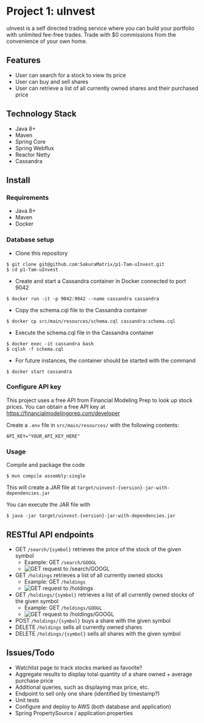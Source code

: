 # Project 1: uInvest
uInvest is a self directed trading service where you can build your portfolio with unlimited fee-free trades. Trade with $0 commissions from the convenience of your own home.

## Features
- User can search for a stock to view its price
- User can buy and sell shares
- User can retrieve a list of all currently owned shares and their purchased price

## Technology Stack
* Java 8+
* Maven
* Spring Core
* Spring Webflux
* Reactor Netty
* Cassandra

## Install

### Requirements
- Java 8+
- Maven
- Docker

### Database setup
* Clone this repository
```
$ git clone git@github.com:SakuraMatrix/p1-Tam-uInvest.git
$ cd p1-Tam-uInvest
```
* Create and start a Cassandra container in Docker connected to port 9042
```
$ docker run -it -p 9042:9042 --name cassandra cassandra
```
* Copy the schema.cql file to the Cassandra container
```
$ docker cp src/main/resources/schema.cql cassandra:schema.cql
```
* Execute the schema.cql file in the Cassandra container
```
$ docker exec -it cassandra bash
$ cqlsh -f schema.cql
```
* For future instances, the container should be started with the command
```
$ docker start cassandra
```

### Configure API key
This project uses a free API from Financial Modeling Prep to look up stock prices. You can obtain a free API key at https://financialmodelingprep.com/developer

Create a `.env` file in `src/main/resources/` with the following contents:
```
API_KEY="YOUR_API_KEY_HERE"
```

### Usage
Compile and package the code
```
$ mvn compile assembly:single
```
This will create a JAR file at `target/uinvest-{version}-jar-with-dependencies.jar`

You can execute the JAR file with
```
$ java -jar target/uinvest-{version}-jar-with-dependencies.jar
```

## RESTful API endpoints
- GET `/search/{symbol}` retrieves the price of the stock of the given symbol
  - Example: GET `/search/GOOGL`
  - ![GET request to /search/GOOGL](https://raw.githubusercontent.com/SakuraMatrix/p1-Tam-uInvest/main/img/GET%20%E2%81%84search%E2%81%84GOOGL.png)
- GET `/holdings` retrieves a list of all currently owned stocks
  - Example: GET `/holdings`
  - ![GET request to /holdings](https://raw.githubusercontent.com/SakuraMatrix/p1-Tam-uInvest/main/img/GET%20%E2%81%84holdings.png)
- GET `/holdings/{symbol}` retrieves a list of all currently owned stocks of the given symbol
  - Example: GET `/holdings/GOOGL`
  - ![GET request to /holdings/GOOGL](https://raw.githubusercontent.com/SakuraMatrix/p1-Tam-uInvest/main/img/GET%20%E2%81%84holdings%E2%81%84GOOGL.png)
- POST `/holdings/{symbol}` buys a share with the given symbol
- DELETE `/holdings` sells all currently owned shares
- DELETE `/holdings/{symbol}` sells all shares with the given symbol

## Issues/Todo
- Watchlist page to track stocks marked as favorite?
- Aggregate results to display total quantity of a share owned + average purchase price
- Additional queries, such as displaying max price, etc.
- Endpoint to sell only one share (identified by timestamp?)
- Unit tests
- Configure and deploy to AWS (both database and application)
- Spring PropertySource / application.properties

